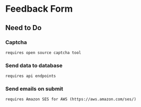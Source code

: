 # Feedback Form
## Need to Do


### Captcha
	requires open source captcha tool
### Send data to database
	requires api endpoints
### Send emails on submit
	requires Amazon SES for AWS (https://aws.amazon.com/ses/)
